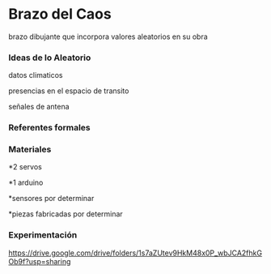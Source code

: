 # Brazo del Caos
brazo dibujante que incorpora valores aleatorios en su obra

### Ideas de lo Aleatorio

datos climaticos

presencias en el espacio de transito 

señales de antena


### Referentes formales


### Materiales

*2 servos

*1 arduino

*sensores por determinar

*piezas fabricadas por determinar 


### Experimentación

https://drive.google.com/drive/folders/1s7aZUtev9HkM48x0P_wbJCA2fhkGOb9f?usp=sharing
